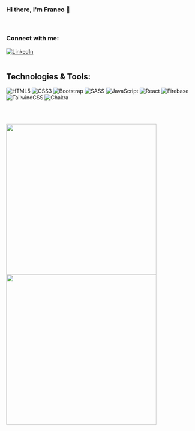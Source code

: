 ### Hi there, I'm Franco 👋
<br>

### Connect with me:
<a href="https://www.linkedin.com/in/francociprian/"><img src="https://img.shields.io/badge/linkedin-%230077B5.svg?style=for-the-badge&logo=linkedin&logoColor=white" alt="LinkedIn"></a><br>
<br>

## Technologies & Tools:<br>

![HTML5](https://img.shields.io/badge/HTML5-E34F26?style=for-the-badge&logo=html5&logoColor=white)
![CSS3](https://img.shields.io/badge/CSS3-1572B6?style=for-the-badge&logo=css3&logoColor=white)
![Bootstrap](https://img.shields.io/badge/bootstrap-%23563D7C.svg?style=for-the-badge&logo=bootstrap&logoColor=white)
![SASS](https://img.shields.io/badge/SASS-hotpink.svg?style=for-the-badge&logo=SASS&logoColor=white)
![JavaScript](https://img.shields.io/badge/JavaScript-F7DF1E?style=for-the-badge&logo=javascript&logoColor=black)
![React](https://img.shields.io/badge/react-%2320232a.svg?style=for-the-badge&logo=react&logoColor=%2361DAFB)
![Firebase](https://img.shields.io/badge/Firebase-039BE5?style=for-the-badge&logo=Firebase&logoColor=white)
![TailwindCSS](https://img.shields.io/badge/tailwindcss-%2338B2AC.svg?style=for-the-badge&logo=tailwind-css&logoColor=white)
![Chakra](https://img.shields.io/badge/chakra-%234ED1C5.svg?style=for-the-badge&logo=chakraui&logoColor=white)


<br>
<br>
<p align="left">
  <a href="https://github.com/francociprian"><img width="400" src="https://github-readme-stats.vercel.app/api?username=francociprian&show_icons=true&theme=calm">
  <a href="[https://github.com/francociprian](https://github.com/francociprian)"><img width="400" src="https://github-readme-stats.vercel.app/api/top-langs/?username=francociprian&langs_count=10&layout=compact&theme=calm">
</p>
